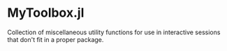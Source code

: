 # MyToolbox.jl
Collection of miscellaneous utility functions for use in interactive sessions that don't fit in a proper package.
